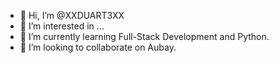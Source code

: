 - 👋 Hi, I’m @XXDUART3XX
- 👀 I’m interested in ...
- 🌱 I’m currently learning Full-Stack Development and Python.
- 💞️ I’m looking to collaborate on Aubay.
